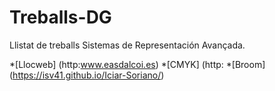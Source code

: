 # Treballs-DG
Llistat de treballs Sistemas de Representación Avançada.

*[Llocweb] (http:www.easdalcoi.es)
*[CMYK] (http:
*[Broom] (https://isv41.github.io/Iciar-Soriano/)
